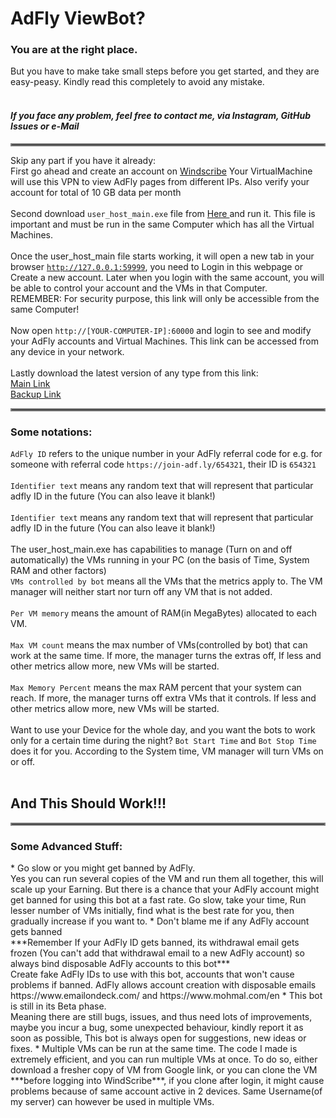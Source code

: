 <h1>AdFly ViewBot?</h1>
<h3> You are at the right place.</h3>

But you have to make take small steps before you get started, and they are easy-peasy. Kindly read this completely to avoid any mistake.
<br><br>
***<h4>If you face any problem, feel free to contact me, via Instagram, GitHub Issues or e-Mail</h4>***
<hr style="border:2px solid gray">

Skip any part if you have it already:
<br>
First go ahead and create an account on <a href=https://windscribe.com/> Windscribe</a> Your VirtualMachine will use this VPN to view AdFly pages from different IPs. Also verify your account for total of 10 GB data per month
<br><br>
Second download `user_host_main.exe` file from <a href=https://github.com/BhaskarPanja93/Adfly-View-Bot-Client/releases/tag/v0.0.0> Here </a> and run it. 
This file is important and must be run in the same Computer which has all the Virtual Machines.
<br><br>
Once the user_host_main file starts working, it will open a new tab in your browser <a href=http://127.0.0.1:59999>`http://127.0.0.1:59999`</a>, you need to Login in this webpage or Create a new account. Later when you login with the same account, you will be able to control your account and the VMs in that Computer.
<br>
REMEMBER: For security purpose, this link will only be accessible from the same Computer!
<br><br>
Now open `http://[YOUR-COMPUTER-IP]:60000` and login to see and modify your AdFly accounts and Virtual Machines.
This link can be accessed from any device in your network.
<br><br>
Lastly download the latest version of any type from this link:
<br>
<a href=https://drive.google.com/drive/folders/1eUJCvPI7ajW-glkfeven32wZIqVbLec-> Main Link </a>
<br>
<a href=https://drive.google.com/drive/u/1/folders/1NkeeOpS331xjpRGR0chNRB9U7siA0Y1z> Backup Link </a>
<br>
<hr style="border:2px solid gray">
<h3> Some notations: </h3>

`AdFly ID` refers to the unique number in your AdFly referral code for e.g. for someone with referral code `https://join-adf.ly/654321`, their ID is `654321`
<br><br>
`Identifier text` means any random text that will represent that particular adfly ID in the future (You can also leave it blank!)
<br><br>
`Identifier text` means any random text that will represent that particular adfly ID in the future (You can also leave it blank!)
<br><br>
The user_host_main.exe has capabilities to manage (Turn on and off automatically) the VMs running in your PC (on the basis of Time, System RAM and other factors)
<br>
`VMs controlled by bot` means all the VMs that the metrics apply to. The VM manager will neither start nor turn off any VM that is not added.
<br><br>
`Per VM memory` means the amount of RAM(in MegaBytes) allocated to each VM.
<br><br>
`Max VM count` means the max number of VMs(controlled by bot) that can work at the same time. If more, the manager turns the extras off, If less and other metrics allow more, new VMs will be started.
<br><br>
`Max Memory Percent` means the max RAM percent that your system can reach. If more, the manager turns off extra VMs that it controls. If less and other metrics allow more, new VMs will be started.
<br><br>
Want to use your Device for the whole day, and you want the bots to work only for a certain time during the night?
`Bot Start Time` and `Bot Stop Time` does it for you. According to the System time, VM manager will turn VMs on or off.
<br><br>
<h2>And This Should Work!!!</h2>
<hr style="border:2px solid gray">

<h3>Some Advanced Stuff:</h3>
* Go slow or you might get banned by AdFly. <br>
Yes you can run several copies of the VM and run them all together, this will scale up your Earning.
But there is a chance that your AdFly account might get banned for using this bot at a fast rate. Go slow, take your time, Run lesser number of VMs initially, find what is the best rate for you, then gradually increase if you want to.
* Don't blame me if any AdFly account gets banned<br>
***Remember If your AdFly ID gets banned, its withdrawal email gets frozen (You can't add that withdrawal email to a new AdFly account) so always bind disposable AdFly accounts to this bot*** <br>
Create fake AdFly IDs to use with this bot, accounts that won't cause problems if banned. AdFly allows account creation with disposable emails https://www.emailondeck.com/ and https://www.mohmal.com/en
* This bot is still in its Beta phase. <br>
Meaning there are still bugs, issues, and thus need lots of improvements, maybe you incur a bug, some unexpected behaviour, kindly report it as soon as possible, This bot is always open for suggestions, new ideas or fixes.
* Multiple VMs can be run at the same time.
The code I made is extremely efficient, and you can run multiple VMs at once. To do so, either download a fresher copy of VM from Google link, or you can clone the VM ***before logging into WindScribe***, if you clone after login, it might cause problems because of same account active in 2 devices. Same Username(of my server) can however be used in multiple VMs.
